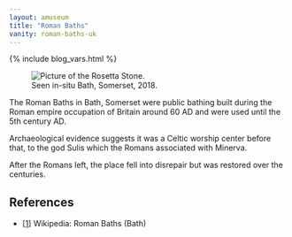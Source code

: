 ```yaml
---
layout: amuseum
title: "Roman Baths"
vanity: roman-baths-uk
---
```


{% include blog_vars.html %}

<figure class="center_children">
  <img src="{{resources_path_amuseum}}/roman-bath.jpg" alt="Picture of the Rosetta Stone." />
  <figcaption>Seen in-situ Bath, Somerset, 2018.</figcaption>
</figure>

<!--more-->

The Roman Baths in Bath, Somerset were public bathing built during the Roman empire occupation of Britain around 60 AD and were used until the 5th century AD.

Archaeological evidence suggests it was a Celtic worship center before that, to the god Sulis which the Romans associated with Minerva.

After the Romans left, the place fell into disrepair but was restored over the centuries.



## References

* [[1](https://en.wikipedia.org/wiki/Roman_Baths_(Bath))] Wikipedia: Roman Baths (Bath)
